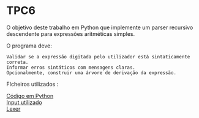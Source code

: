 # TPC6


O objetivo deste trabalho em Python que implemente um parser recursivo descendente para expressões aritméticas simples.<br>

O programa deve:

    Validar se a expressão digitada pelo utilizador está sintaticamente correta.
    Informar erros sintáticos com mensagens claras.
    Opcionalmente, construir uma árvore de derivação da expressão.

FIcheiros utilizados :

[Código em Python](analisador.py)<br>
[Input utilizado](input.py)<br>
[Lexer](lexer.py)
